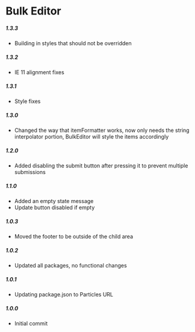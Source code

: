 # Bulk Editor

##### 1.3.3
- Building in styles that should not be overridden

##### 1.3.2
- IE 11 alignment fixes

##### 1.3.1
- Style fixes

##### 1.3.0
- Changed the way that itemFormatter works, now only needs the string interpolator portion, BulkEditor will style the items accordingly

##### 1.2.0
- Added disabling the submit button after pressing it to prevent multiple submissions

##### 1.1.0
- Added an empty state message
- Update button disabled if empty

##### 1.0.3
- Moved the footer to be outside of the child area

##### 1.0.2
- Updated all packages, no functional changes

##### 1.0.1
- Updating package.json to Particles URL

##### 1.0.0
- Initial commit
